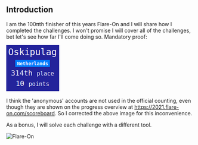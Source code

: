 ## Introduction

I am the 100πth finisher of this years Flare-On and I will share how I completed the challenges.  I won't promise I will cover all of the challenges, bet let's see how far I'll come doing so. Mandatory proof:

![100π](../images/314.png "100π")

I think the 'anonymous' accounts are not used in the official counting, even though they are shown on the progress overview at https://2021.flare-on.com/scoreboard. So I corrected the above image for this inconvenience.

As a bonus, I will solve each challenge with a different tool.

![Flare-On](https://www.fireeye.com/content/dam/fireeye-www/blog/images/flare-on8/flare-on8.png "Flare-On")
